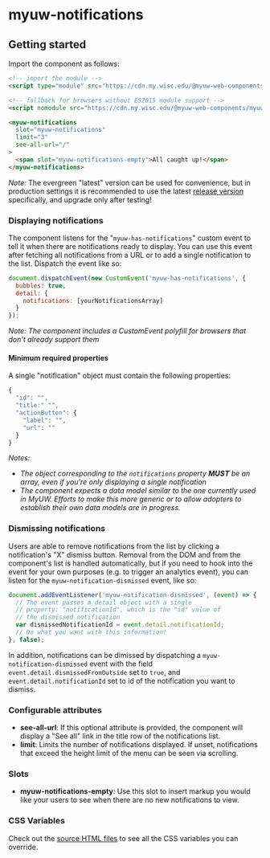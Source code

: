 # myuw-notifications

## Getting started

Import the component as follows:

```html
<!-- import the module -->
<script type="module" src="https://cdn.my.wisc.edu/@myuw-web-components/myuw-notifications@latest/myuw-notifications.min.mjs"></script>

<!-- fallback for browsers without ES2015 module support -->
<script nomodule src="https://cdn.my.wisc.edu/@myuw-web-components/myuw-notifications@latest/myuw-notifications.min.js"></script>

<myuw-notifications
  slot="myuw-notifications"
  limit="3"
  see-all-url="/"
>
  <span slot="myuw-notifications-empty">All caught up!</span>
</myuw-notifications>
```

_Note:_ The evergreen "latest" version can be used for convenience, but in production settings it is recommended to use the latest [release version](https://github.com/myuw-web-components/myuw-notifications/releases) specifically, and upgrade only after testing!

### Displaying notifications

The component listens for the "`myuw-has-notifications`" custom event to tell it when there are notifications ready to display. You can use this event after fetching all notifications from a URL or to add a single notification to the list. Dispatch the event like so:

```js
document.dispatchEvent(new CustomEvent('myuw-has-notifications', {
  bubbles: true,
  detail: {
    notifications: [yourNotificationsArray]
  }
});
```

*Note: The component includes a CustomEvent polyfill for browsers that don't already support them*

#### Minimum required properties

A single "notification" object must contain the following properties:

```js
{
  "id": "",
  "title:" "",
  "actionButton": {
    "label": "",
    "url": ""
  }
}
```

*Notes:*
- *The object corresponding to the `notifications` property **MUST** be an array, even if you're only displaying a single notification*
- *The component expects a data model similar to the one currently used in MyUW. Efforts to make this more generic or to allow adopters to establish their own data models are in progress.*

### Dismissing notifications

Users are able to remove notifications from the list by clicking a notification's "X" dismiss button. Removal from the DOM and from the component's list is handled automatically, but if you need to hook into the event for your own purposes (e.g. to trigger an analytics event), you can listen for the `myuw-notification-dismissed` event, like so:

```js
document.addEventListener('myuw-notification-dismissed', (event) => {
  // The event passes a detail object with a single
  // property: "notificationId", which is the "id" value of
  // the dismissed notification
  var dismissedNotificationId = event.detail.notificationId;
  // Do what you want with this information!
}, false);
```

In addition, notifications can be dimissed by dispatching a `myuw-notification-dismissed` event with the field `event.detail.dismissedFromOutside` set to `true`, and `event.detail.notificationId` set to id of the notification you want to dismiss.

### Configurable attributes

- **see-all-url**: If this optional attribute is provided, the component will display a "See all" link in the title row of the notifications list.
- **limit**: Limits the number of notifications displayed. If unset, notifications that exceed the height limit of the menu can be seen via scrolling.

### Slots

- **myuw-notifications-empty**: Use this slot to insert markup you would like your users to see when there are no new notifications to view.

### CSS Variables

Check out the [source HTML files](src/myuw-notifications.html) to see all the CSS variables you can override.

